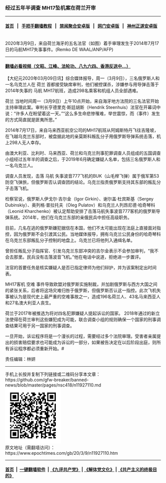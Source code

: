 ### 经过五年半调查 MH17坠机案在荷兰开审
------------------------

#### [首页](https://github.com/gfw-breaker/banned-news/blob/master/README.md) &nbsp;&nbsp;|&nbsp;&nbsp; [手把手翻墙教程](https://github.com/gfw-breaker/guides/wiki) &nbsp;&nbsp;|&nbsp;&nbsp; [禁闻聚合安卓版](https://github.com/gfw-breaker/bn-android) &nbsp;&nbsp;|&nbsp;&nbsp; [网门安卓版](https://github.com/oGate2/oGate) &nbsp;&nbsp;|&nbsp;&nbsp; [神州正道安卓版](https://github.com/SzzdOgate/update) 



<div><img alt="" class="aligncenter wp-post-image" src="https://i.epochtimes.com/assets/uploads/2020/03/GettyImages-1206147105-600x400.jpg"/>
<div class="red16 caption">
 2020年3月9日，来自荷兰海牙的五名法官（如图）着手审理发生于2014年7月17日的马航MH17失事事件。(Remko DE WAAL/ANP/AFP)
</div>
</div><hr/>

#### [翻墙必看视频（文昭、江峰、法轮功、八九六四、香港反送中...）](https://github.com/gfw-breaker/banned-news/blob/master/pages/link3.md)

<div><p>
 【大纪元2020年03月09日讯】综合媒体报导，周一（3月9日），三名俄罗斯人和一名乌克兰人在
 <ok href="https://www.epochtimes.com/gb/tag/%E8%8D%B7%E5%85%B0.html">
  荷兰
 </ok>
 首都接受缺席审判，他们被控谋杀，涉嫌参与用导弹击落于2014年失事的
 <ok href="https://www.epochtimes.com/gb/tag/%E9%A9%AC%E8%88%AA.html">
  马航
 </ok>
 MH17航班，造成298名乘客和机组人员全部遇难。
</p>
<p>
 <ok href="https://www.epochtimes.com/gb/tag/%E8%8D%B7%E5%85%B0.html">
  荷兰
 </ok>
 当地时间周一（3月9日）上午10点开始，来自海牙地方法院的三名法官开始主持审理此案。审判长亨德里克‧斯廷胡斯（Hendrik Steenhuis）法官在开幕词中说：“许多人在盼望着这一天。”“这么多生命悲惨罹难，举世震惊，而（事件）发生的方式简直就是匪夷所思。”
</p>
<p>
 2014年7月17日，来自马来西亚航空公司的MH17航班从阿姆斯特丹飞往吉隆坡，在飞越乌克兰东部时，被盘据此地的亲莫斯科叛乱分子用俄罗斯导弹系统击落，机上298人无人幸存。
</p>
<p>
 由澳大利亚、比利时、马来西亚、荷兰和乌克兰刑事犯罪调查人员组成的五国调查小组经过五年半的调查之后，于2019年6月确定嫌疑人名单，包括三名俄罗斯人和一名乌克兰人。
</p>
<p>
 调查人员发现，击落
 <ok href="https://www.epochtimes.com/gb/tag/%E9%A9%AC%E8%88%AA.html">
  马航
 </ok>
 失事波音777飞机的​​BUK（山毛榉飞弹）属于俄军第53防空飞弹旅，但俄罗斯否认调查团的结论。乌克兰指责俄罗斯支持其东部的叛乱分子击落飞机。
</p>
<p>
 检察官说，俄罗斯人伊戈尔‧吉尔金（Igor Girkin）、谢尔盖‧杜宾斯基（Sergey Dubinskiy）、奥列格‧普拉托夫（Oleg Pulatov）和乌克兰人列昂尼德‧哈奇琴科（Leonid Kharchenko）被认定帮助安排了击落马航失事波音777客机的俄罗斯导弹系统。2014年，他们在乌克兰东部的亲俄民兵中担任高级职务。
</p>
<p>
 目前，几名在逃的俄罗斯嫌犯据信在本国，他们不太可能出现在法庭上直接面对指控，因为俄罗斯不会引渡其公民。当地媒体报导，拥有乌克兰公民身份的哈奇琴科在乌克兰东部叛乱分子控制的地盘上。乌克兰已将他列入通缉名单。
</p>
<p>
 曾担任叛乱分子指挥官、引发乌克兰东部冲突的吉尔金表示不会参加审判，“我不会去那里。民兵没有击落波音飞机。”他在电话中说道，拒绝进一步置评。
</p>
<p>
 法官的首要任务是核实嫌疑人是否已指定律师为他们辩护，并为该案制定出时间表。
</p>
<p>
 MH17客机
 <ok href="https://www.epochtimes.com/gb/tag/%E7%A9%BA%E9%9A%BE.html">
  空难
 </ok>
 事件导致欧盟对俄罗斯实施制裁，并加剧俄罗斯与西方大国之间的紧张关系，后者将这场灾难归咎于俄罗斯，但俄罗斯否认这一指控。此次飞机失事被认为是现代史上最严重的空难事故之一，造成196名荷兰人、43名马来西亚人和27名澳大利亚人丧生。
</p>
<p>
 荷兰于2017年被推选为将对四名犯罪嫌疑人提起诉讼的国家。 2018年通过的新立法使得在荷兰审判这些嫌犯成为可能，联合调查小组的规则确保一个国家的刑事调查结果可用于另一国家的刑事调查。
</p>
<p>
 一旦开始，诉讼程序将是一个漫长的过程，需要经过多个法院审理。受害者亲属提出的损害赔偿要求也可能成为诉讼的一部分，如果被告决定在以后阶段出庭，则所有诉讼程序都必须重新开始。#
</p>
<p>
 责任编辑：林妍
</p>
</div>
<hr/>
手机上长按并复制下列链接或二维码分享本文章：<br/>
https://github.com/gfw-breaker/banned-news/blob/master/pages/nsc418/n11927110.md <br/>
<a href='https://github.com/gfw-breaker/banned-news/blob/master/pages/nsc418/n11927110.md'><img src='https://github.com/gfw-breaker/banned-news/blob/master/pages/nsc418/n11927110.md.png'/></a> <br/>
原文地址（需翻墙访问）：https://www.epochtimes.com/gb/20/3/9/n11927110.htm


------------------------
#### [首页](https://github.com/gfw-breaker/banned-news/blob/master/README.md) &nbsp;|&nbsp; [一键翻墙软件](https://github.com/gfw-breaker/nogfw/blob/master/README.md) &nbsp;| [《九评共产党》](https://github.com/gfw-breaker/9ping.md/blob/master/README.md#九评之一评共产党是什么) | [《解体党文化》](https://github.com/gfw-breaker/jtdwh.md/blob/master/README.md) | [《共产主义的终极目的》](https://github.com/gfw-breaker/gczydzjmd.md/blob/master/README.md)


<img src='http://gfw-breaker.win/banned-news/pages/nsc418/n11927110.md' width='0px' height='0px'/>